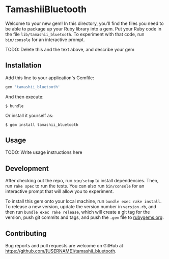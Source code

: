 # TamashiiBluetooth

Welcome to your new gem! In this directory, you'll find the files you need to be able to package up your Ruby library into a gem. Put your Ruby code in the file `lib/tamashii_bluetooth`. To experiment with that code, run `bin/console` for an interactive prompt.

TODO: Delete this and the text above, and describe your gem

## Installation

Add this line to your application's Gemfile:

```ruby
gem 'tamashii_bluetooth'
```

And then execute:

    $ bundle

Or install it yourself as:

    $ gem install tamashii_bluetooth

## Usage

TODO: Write usage instructions here

## Development

After checking out the repo, run `bin/setup` to install dependencies. Then, run `rake spec` to run the tests. You can also run `bin/console` for an interactive prompt that will allow you to experiment.

To install this gem onto your local machine, run `bundle exec rake install`. To release a new version, update the version number in `version.rb`, and then run `bundle exec rake release`, which will create a git tag for the version, push git commits and tags, and push the `.gem` file to [rubygems.org](https://rubygems.org).

## Contributing

Bug reports and pull requests are welcome on GitHub at https://github.com/[USERNAME]/tamashii_bluetooth.
